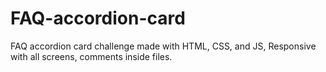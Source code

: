 # FAQ-accordion-card
FAQ accordion card challenge made with HTML, CSS, and JS, Responsive with all screens, comments inside files.
